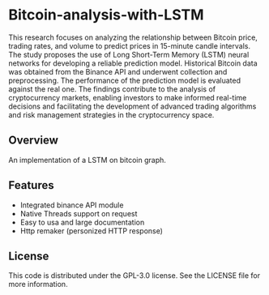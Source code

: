 # Bitcoin-analysis-with-LSTM
This research focuses on analyzing the relationship
between Bitcoin price, trading rates, and volume to predict
prices in 15-minute candle intervals. The study proposes the
use of Long Short-Term Memory (LSTM) neural networks for
developing a reliable prediction model. Historical Bitcoin data
was obtained from the Binance API and underwent collection
and preprocessing. The performance of the prediction model is
evaluated against the real one. The findings contribute to the
analysis of cryptocurrency markets, enabling investors to make
informed real-time decisions and facilitating the development of
advanced trading algorithms and risk management strategies in
the cryptocurrency space.

## Overview
An implementation of a LSTM on bitcoin graph.

## Features
* Integrated binance API module
* Native Threads support on request
* Easy to usa and large documentation
* Http remaker (personized HTTP response)

## License
This code is distributed under the GPL-3.0 license. See the LICENSE file for more information.

